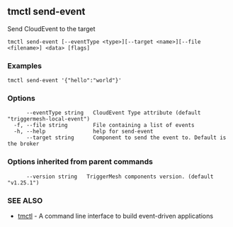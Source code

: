 ## tmctl send-event

Send CloudEvent to the target

```
tmctl send-event [--eventType <type>][--target <name>][--file <filename>] <data> [flags]
```

### Examples

```
tmctl send-event '{"hello":"world"}'
```

### Options

```
      --eventType string   CloudEvent Type attribute (default "triggermesh-local-event")
  -f, --file string        File containing a list of events
  -h, --help               help for send-event
      --target string      Component to send the event to. Default is the broker
```

### Options inherited from parent commands

```
      --version string   TriggerMesh components version. (default "v1.25.1")
```

### SEE ALSO

* [tmctl](tmctl.md)	 - A command line interface to build event-driven applications

